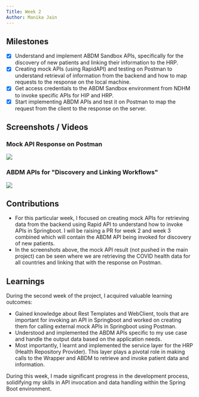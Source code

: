 ```yaml
---
Title: Week 2
Author: Manika Jain
---
```


## Milestones
- [x] Understand and implement ABDM Sandbox APIs, specifically for the discovery of new patients and linking their information to the HRP.
- [x] Creating mock APIs (using RapidAPI) and testing on Postman to understand retrieval of information from the backend and how to map requests to the response on the local machine.
- [x] Get access credentials to the ABDM Sandbox environment from NDHM to invoke specific APIs for HIP and HRP.
- [x] Start implementing ABDM APIs and test it on Postman to map the request from the client to the response on the server. 

## Screenshots / Videos
### Mock API Response on Postman
![](https://github.com/manikajain11/c4gt-milestones/assets/72864182/add08f67-2603-47de-9723-881fe737a6f5)

### ABDM APIs for "Discovery and Linking Workflows"
![](https://github.com/manikajain11/c4gt-milestones/assets/72864182/be91edb4-1000-405c-9c7c-50e6f8d290ad)


## Contributions
- For this particular week, I focused on creating mock APIs for retrieving data from the backend using Rapid API to understand how to invoke APIs in Springboot. I will be raising a PR for week 2 and week 3 combined which will contain the ABDM API being invoked for discovery of new patients. 
- In the screenshots above, the mock API result (not pushed in the main project) can be seen where we are retrieving the COVID health data for all countries and linking that with the response on Postman. 

## Learnings
During the second week of the project, I acquired valuable learning outcomes:
- Gained knowledge about Rest Templates and WebClient, tools that are important for invoking an API in Springboot and worked on creating them for calling external mock APIs in Springboot using Postman.
- Understood and implemented the ABDM APIs specific to my use case and handle the output data based on the application needs. 
- Most importantly, I learnt and implemented the service layer for the HRP (Health Repository Provider). This layer plays a pivotal role in making calls to the Wrapper and ABDM to retrieve and invoke patient data and information.

During this week, I made significant progress in the development process, solidifying my skills in API invocation and data handling within the Spring Boot environment. 

